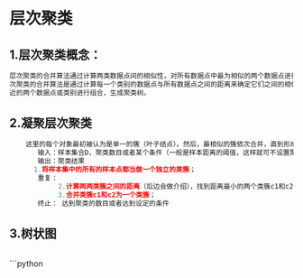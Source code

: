 # 层次聚类

## 1.层次聚类概念：
```python
层次聚类的合并算法通过计算两类数据点间的相似性，对所有数据点中最为相似的两个数据点进行组合，并反复迭代这一过程。简单的说层  
次聚类的合并算法是通过计算每一个类别的数据点与所有数据点之间的距离来确定它们之间的相似性，距离越小，相似度越高。并将距离最  
近的两个数据点或类别进行组合，生成聚类树。
```
## 2.凝聚层次聚类
```python
    这里的每个对象最初被认为是单一的簇（叶子结点）。然后，最相似的簇依次合并，直到形成了一个大的簇（根节点），簇的层次结构表示为树，直到达到某种条件或者达到设定的分类数目。用算法描述：
       输入：样本集合D，聚类数目或者某个条件（一般是样本距离的阈值，这样就可不设置聚类数目）
       输出：聚类结果
      1.将样本集中的所有的样本点都当做一个独立的类簇；
       重复：
            2.计算两两类簇之间的距离（后边会做介绍），找到距离最小的两个类簇c1和c2；
            3.合并类簇c1和c2为一个类簇；
       终止： 达到聚类的数目或者达到设定的条件
```
## 3.树状图

<p align="center">
  <img src= "">
</p>
```python


```
